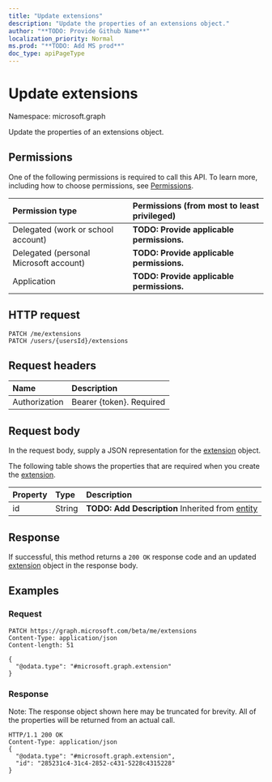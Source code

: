 ```yaml
---
title: "Update extensions"
description: "Update the properties of an extensions object."
author: "**TODO: Provide Github Name**"
localization_priority: Normal
ms.prod: "**TODO: Add MS prod**"
doc_type: apiPageType
---
```


# Update extensions

Namespace: microsoft.graph

Update the properties of an extensions object.

## Permissions
One of the following permissions is required to call this API. To learn more, including how to choose permissions, see [Permissions](/concepts/permissions-reference.md).

|Permission type|Permissions (from most to least privileged)|
|:---|:---|
|Delegated (work or school account)|**TODO: Provide applicable permissions.**|
|Delegated (personal Microsoft account)|**TODO: Provide applicable permissions.**|
|Application|**TODO: Provide applicable permissions.**|

## HTTP request
<!-- {
  "blockType": "ignored"
}
-->
``` http
PATCH /me/extensions
PATCH /users/{usersId}/extensions
```

## Request headers
|Name|Description|
|:---|:---|
|Authorization|Bearer {token}. Required|

## Request body
In the request body, supply a JSON representation for the [extension](../resources/extension.md) object.

The following table shows the properties that are required when you create the [extension](../resources/extension.md).

|Property|Type|Description|
|:---|:---|:---|
|id|String|**TODO: Add Description** Inherited from [entity](../resources/entity.md)|



## Response
If successful, this method returns a `200 OK` response code and an updated [extension](../resources/extension.md) object in the response body.

## Examples

### Request
<!-- {
  "blockType": "request",
  "name": "update_extensions"
}
-->
``` http
PATCH https://graph.microsoft.com/beta/me/extensions
Content-Type: application/json
Content-length: 51

{
  "@odata.type": "#microsoft.graph.extension"
}
```

### Response
Note: The response object shown here may be truncated for brevity. All of the properties will be returned from an actual call.
<!-- {
  "blockType": "response",
  "truncated": true
}
-->
``` http
HTTP/1.1 200 OK
Content-Type: application/json
{
  "@odata.type": "#microsoft.graph.extension",
  "id": "285231c4-31c4-2852-c431-5228c4315228"
}
```


